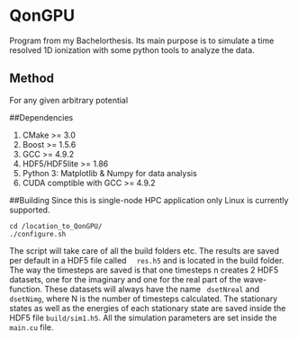 # QonGPU

Program from my Bachelorthesis. Its main purpose is to simulate a time resolved 1D ionization with some
python tools to analyze the data.

## Method
For any given arbitrary potential

##Dependencies
1. CMake >= 3.0
2. Boost >= 1.5.6
3. GCC >= 4.9.2
4. HDF5/HDF5lite >= 1.86
5. Python 3: Matplotlib & Numpy for data analysis
6. CUDA comptible with GCC >= 4.9.2

##Building
Since this is single-node HPC application only Linux is currently supported. 

```{r, engine='bash', count_lines}
cd /location_to_QonGPU/
./configure.sh

```
The script will take care of all the build folders etc. The results are saved per default
in a HDF5 file called  ```  res.h5``` and is located in the build folder. The way the timesteps are saved is that
one timesteps n creates  2 HDF5 datasets, one for the imaginary and one for the real part of the
wave-function. These datasets will always have the name ``` dsetNreal``` and ```dsetNimg```, where
N is the number of timesteps calculated. The stationary states as well as the energies of each stationary state are saved inside the
HDF5 file ```build/sim1.h5```. All the simulation parameters are set inside the ```main.cu``` file.
